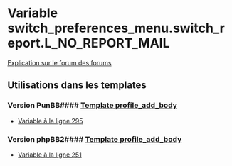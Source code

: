# Variable switch_preferences_menu.switch_report.L_NO_REPORT_MAIL
[Explication sur le forum des forums](http://forum.forumactif.com/t294113-listing-des-variables#switch_preferences_menu.switch_report.L_NO_REPORT_MAIL)
## Utilisations dans les templates
### Version PunBB#### [Template profile_add_body](punbb/profile_add_body.md)
* [Variable à la ligne 295](../punbb/profile_add_body.tpl#L295)
### Version phpBB2#### [Template profile_add_body](subsilver/profile_add_body.md)
* [Variable à la ligne 251](../subsilver/profile_add_body.tpl#L251)